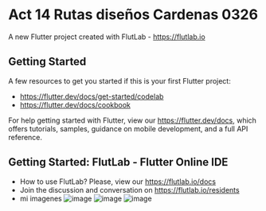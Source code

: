 # Act 14 Rutas diseños Cardenas 0326

A new Flutter project created with FlutLab - https://flutlab.io

## Getting Started

A few resources to get you started if this is your first Flutter project:

- https://flutter.dev/docs/get-started/codelab
- https://flutter.dev/docs/cookbook

For help getting started with Flutter, view our
https://flutter.dev/docs, which offers tutorials,
samples, guidance on mobile development, and a full API reference.

## Getting Started: FlutLab - Flutter Online IDE

- How to use FlutLab? Please, view our https://flutlab.io/docs
- Join the discussion and conversation on https://flutlab.io/residents
- mi imagenes
![image](https://github.com/vivizsi/Act14_cardenas/assets/144732898/7369139d-423f-4310-8813-dff711a47929)
![image](https://github.com/vivizsi/Act14_cardenas/assets/144732898/8239d523-3f50-4de1-86f1-f0dff5355b95)
![image](https://github.com/vivizsi/Act14_cardenas/assets/144732898/f463bef2-4137-4324-b216-a862ddcb8cd2)


